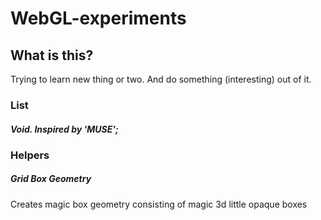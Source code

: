 # WebGL-experiments

## What is this?
Trying to learn new thing or two. And do something (interesting) out of it.

### List

##### Void. Inspired by 'MUSE';

### Helpers

##### Grid Box Geometry
Creates magic box geometry consisting of magic 3d little opaque boxes
